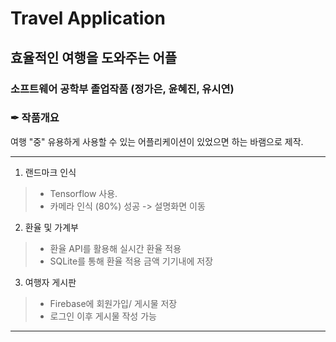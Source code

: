 Travel Application
=============
## 효율적인 여행을 도와주는 어플
### 소프트웨어 공학부 졸업작품 (정가은, 윤혜진, 유시연)

### ✒ 작품개요
 여행 "중" 유용하게 사용할 수 있는 어플리케이션이 있었으면 하는 바램으로 제작.

***
1. 랜드마크 인식
 >+ Tensorflow 사용.
 >+ 카메라 인식 (80%) 성공 -> 설명화면 이동


2. 환율 및 가계부
 >+ 환율 API를 활용해 실시간 환율 적용
 >+ SQLite를 통해 환율 적용 금액 기기내에 저장


3. 여행자 게시판
 >+ Firebase에 회원가입/ 게시물 저장
 >+ 로그인 이후 게시물 작성 가능 
 ***
